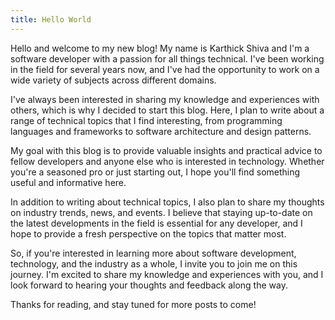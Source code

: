 ```yaml
---
title: Hello World
---
```

Hello and welcome to my new blog! My name is Karthick Shiva and I'm a software developer with a passion for all things technical. I've been working in the field for several years now, and I've had the opportunity to work on a wide variety of subjects across different domains.

I've always been interested in sharing my knowledge and experiences with others, which is why I decided to start this blog. Here, I plan to write about a range of technical topics that I find interesting, from programming languages and frameworks to software architecture and design patterns.

My goal with this blog is to provide valuable insights and practical advice to fellow developers and anyone else who is interested in technology. Whether you're a seasoned pro or just starting out, I hope you'll find something useful and informative here.

In addition to writing about technical topics, I also plan to share my thoughts on industry trends, news, and events. I believe that staying up-to-date on the latest developments in the field is essential for any developer, and I hope to provide a fresh perspective on the topics that matter most.

So, if you're interested in learning more about software development, technology, and the industry as a whole, I invite you to join me on this journey. I'm excited to share my knowledge and experiences with you, and I look forward to hearing your thoughts and feedback along the way.

Thanks for reading, and stay tuned for more posts to come!

